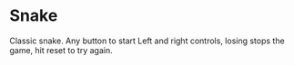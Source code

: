 # Snake

Classic snake. Any button to start
Left and right controls, losing stops the game, hit reset to try again.
